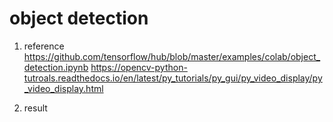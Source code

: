 # object detection

1. reference 
   https://github.com/tensorflow/hub/blob/master/examples/colab/object_detection.ipynb
   https://opencv-python-tutroals.readthedocs.io/en/latest/py_tutorials/py_gui/py_video_display/py_video_display.html
   
2. result 

